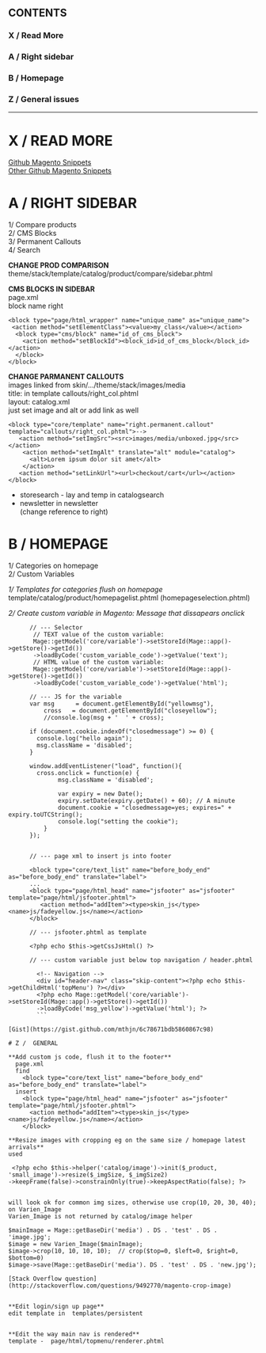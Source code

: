 ## CONTENTS

### X / Read More  
### A / Right sidebar  
### B / Homepage  
### Z / General issues  


  ***


# X / READ MORE  

[Github Magento Snippets](https://gist.github.com/hightemp/2387916)  
[Other Github Magento Snippets](https://gist.github.com/arosenhagen/2397824)  




# A / RIGHT SIDEBAR  


1/ Compare products  
2/ CMS Blocks  
3/ Permanent Callouts  
4/ Search  

**CHANGE PROD COMPARISON**  
theme/stack/template/catalog/product/compare/sidebar.phtml

**CMS BLOCKS IN SIDEBAR**  
page.xml  
block name right  

    <block type="page/html_wrapper" name="unique_name" as="unique_name">  
     <action method="setElementClass"><value>my_class</value></action>  
      <block type="cms/block" name="id_of_cms_block">  
        <action method="setBlockId"><block_id>id_of_cms_block</block_id></action>  
      </block>  
    </block>  

**CHANGE PARMANENT CALLOUTS**  
images linked from skin/.../theme/stack/images/media  
title: in template callouts/right_col.phtml  
layout: catalog.xml  
just set image and alt or add link as well  

    <block type="core/template" name="right.permanent.callout" template="callouts/right_col.phtml">-->
       <action method="setImgSrc"><src>images/media/unboxed.jpg</src></action>
        <action method="setImgAlt" translate="alt" module="catalog">
          <alt>Lorem ipsum dolor sit amet</alt>
        </action>
       <action method="setLinkUrl"><url>checkout/cart</url></action>
    </block>

+ storesearch - lay and temp in catalogsearch  
+ newsletter in newsletter  
(change reference to right)  


# B / HOMEPAGE  

1/ Categories on homepage  
2/ Custom Variables  

*1/ Templates for categories flush on homepage*  
template/catalog/product/homepagelist.phtml  (homepageselection.phtml)  

*2/ Create custom variable in Magento: Message that dissapears onclick*  
```
      // --- Selector
       // TEXT value of the custom variable:
       Mage::getModel('core/variable')->setStoreId(Mage::app()->getStore()->getId())
       ->loadByCode('custom_variable_code')->getValue('text');
       // HTML value of the custom variable:
       Mage::getModel('core/variable')->setStoreId(Mage::app()->getStore()->getId())
       ->loadByCode('custom_variable_code')->getValue('html');

      // --- JS for the variable
      var msg      = document.getElementById("yellowmsg"),
          cross   = document.getElementById("closeyellow");
          //console.log(msg + '  ' + cross);

      if (document.cookie.indexOf("closedmessage") >= 0) {
        console.log("hello again");
        msg.className = 'disabled';
      }

      window.addEventListener("load", function(){
        cross.onclick = function(e) {
              msg.className = 'disabled';

              var expiry = new Date();
              expiry.setDate(expiry.getDate() + 60); // A minute
              document.cookie = "closedmessage=yes; expires=" + expiry.toUTCString();
              console.log("setting the cookie");
          }
      });


      // --- page xml to insert js into footer

      <block type="core/text_list" name="before_body_end" as="before_body_end" translate="label">
      ...
      <block type="page/html_head" name="jsfooter" as="jsfooter" template="page/html/jsfooter.phtml">
         <action method="addItem"><type>skin_js</type><name>js/fadeyellow.js</name></action>
      </block>

      // --- jsfooter.phtml as template

      <?php echo $this->getCssJsHtml() ?>

      // --- custom variable just below top navigation / header.phtml

        <!-- Navigation -->
        <div id="header-nav" class="skip-content"><?php echo $this->getChildHtml('topMenu') ?></div>
        <?php echo Mage::getModel('core/variable')->setStoreId(Mage::app()->getStore()->getId())
        ->loadByCode('msg_yellow')->getValue('html'); ?>
        ```

[Gist](https://gist.github.com/mthjn/6c78671bdb5860867c98)  

# Z /  GENERAL  

**Add custom js code, flush it to the footer**  
  page.xml  
  find
    <block type="core/text_list" name="before_body_end" as="before_body_end" translate="label">  
  insert
    <block type="page/html_head" name="jsfooter" as="jsfooter" template="page/html/jsfooter.phtml">  
      <action method="addItem"><type>skin_js</type><name>js/fadeyellow.js</name></action>  
    </block>  

**Resize images with cropping eg on the same size / homepage latest arrivals**  
used  
```
     <?php echo $this->helper('catalog/image')->init($_product, 'small_image')->resize($_imgSize, $_imgSize2)
    ->keepFrame(false)->constrainOnly(true)->keepAspectRatio(false); ?>
```  

will look ok for common img sizes, otherwise use crop(10, 20, 30, 40); on Varien_Image  
Varien_Image is not returned by catalog/image helper
```
    $mainImage = Mage::getBaseDir('media') . DS . 'test' . DS . 'image.jpg';  
    $image = new Varien_Image($mainImage);  
    $image->crop(10, 10, 10, 10);  // crop($top=0, $left=0, $right=0, $bottom=0)  
    $image->save(Mage::getBaseDir('media'). DS . 'test' . DS . 'new.jpg');  
```
[Stack Overflow question](http://stackoverflow.com/questions/9492770/magento-crop-image)  


**Edit login/sign up page**  
edit template in  templates/persistent  


**Edit the way main nav is rendered**  
template -  page/html/topmenu/renderer.phtml  

